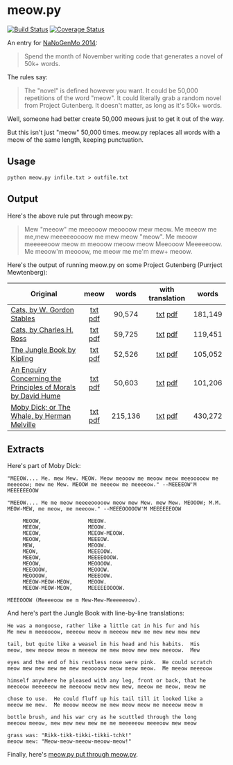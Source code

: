 meow.py
=======

[![Build Status](https://travis-ci.org/hugovk/meow.py.svg?branch=master)](https://travis-ci.org/hugovk/meow.py)
[![Coverage Status](https://coveralls.io/repos/hugovk/meow.py/badge.png?branch=master)](https://coveralls.io/r/hugovk/meow.py?branch=master)

An entry for [NaNoGenMo 2014](https://github.com/dariusk/NaNoGenMo-2014/):

> Spend the month of November writing code that generates a novel of 50k+ words.

The rules say:

> The "novel" is defined however you want. It could be 50,000 repetitions of the word "meow". It could literally grab a random novel from Project Gutenberg. It doesn't matter, as long as it's 50k+ words.

Well, someone had better create 50,000 meows just to get it out of the way.

But this isn't just "meow" 50,000 times. meow.py replaces all words with a meow of the same length, keeping punctuation.

Usage
-----

    python meow.py infile.txt > outfile.txt

Output
------

Here's the above rule put through meow.py:

> Mew "meeow" me meeooow meoooow mew meow. Me meeow me me,mew meeeeeoooow me mew meow "meow". Me meoow meeeeeoow meow m meooow meoow meow Meeooow Meeeeeoow. Me meoow'm meooow, me meow me me'm mew+ meoow.

Here's the output of running meow.py on some Project Gutenberg (Purrject Mewtenberg):

| Original                                                                     |                        meow                        |  words |                     with translation                    |  words |
|------------------------------------------------------------------------------|:--------------------------------------------------:|:------:|:-------------------------------------------------------:|:------:|
| [Cats, by W. Gordon Stables](43429-0.txt?raw=true)                                   |  [txt](meow-43429-0.txt?raw=true) [pdf](meow-43429-0.pdf?raw=true) |  90,574 | [txt](meow-x2-43429-0.txt?raw=true) [pdf](meow-x2-43429-0.pdf?raw=true) | 181,149 |
| [Cats, by Charles H. Ross](43790-0.txt?raw=true)                                     |  [txt](meow-43790-0.txt?raw=true) [pdf](meow-43790-0.pdf?raw=true) |  59,725 | [txt](meow-x2-43790-0.txt?raw=true) [pdf](meow-x2-43790-0.pdf?raw=true) | 119,451 |
| [The Jungle Book by Kipling](jnglb10.txt?raw=true)                                   |  [txt](meow-jnglb10.txt?raw=true) [pdf](meow-jnglb10.pdf?raw=true) |  52,526 | [txt](meow-x2-jnglb10.txt?raw=true) [pdf](meow-x2-jnglb10.pdf?raw=true) | 105,052 |
| [An Enquiry Concerning the Principles of Morals by David Hume](nqpmr10.txt?raw=true) | [txt](meow-nqpmr10.txt?raw=true) [pdf]( meow-nqpmr10.pdf?raw=true) |  50,603 | [txt](meow-x2-nqpmr10.txt?raw=true) [pdf](meow-x2-nqpmr10.pdf?raw=true) | 101,206 |
| [Moby Dick; or The Whale, by Herman Melville](pg2701.txt?raw=true)                   |  [txt](meow-pg2701.txt?raw=true) [pdf]( meow-pg2701.pdf?raw=true)  | 215,136 |  [txt](meow-x2-pg2701.txt?raw=true) [pdf](meow-x2-pg2701.pdf?raw=true)  | 430,272 |

Extracts
--------

Here's part of Moby Dick:

```
"MEEOW.... Me. mew Mew. MEOW. Meow meooow me meoow meow meeooooow me
meeeoow; mew me Mew. MEOOW me meeeow me meeeeow." --MEEEEOW'M MEEEEEEOOW

"MEEOW.... Me me meow meeeeooooow meow mew Mew. mew Mew. MEOOOW; M.M.
MEOW-MEW, me meow, me meeoow." --MEEEOOOOOW'M MEEEEEEOOW

     MEOOW,               MEEOW.
     MEEOW,               MEOOW.
     MEEOW,               MEEOW-MEOOW.
     MEOOW,               MEEEOW.
     MEW,                 MEOOW.
     MEOW,                MEEEOOW.
     MEEOW,               MEEEEOOOW.
     MEOOW,               MEOOOOW.
     MEEOOOW,             MEOOOW.
     MEOOOOW,             MEEEOOW.
     MEEOW-MEOW-MEOW,     MEOOW.
     MEEOW-MEOW-MEOW,     MEEEEEOOOOW.

MEEEOOOW (Meeeeoow me m Mew-Mew-Meeeeeeow).
```

And here's part the Jungle Book with line-by-line translations:

```
He was a mongoose, rather like a little cat in his fur and his
Me mew m meeoooow, meeeow meow m meeeow mew me mew mew mew mew

tail, but quite like a weasel in his head and his habits.  His
meow, mew meoow meow m meeeow me mew meow mew mew meeoow.  Mew

eyes and the end of his restless nose were pink.  He could scratch
meow mew mew mew me mew meooooow meow meow meow.  Me meeow meeeoow

himself anywhere he pleased with any leg, front or back, that he
meeooow meeeeeow me meeooow meow mew mew, meeow me meow, meow me

chose to use.  He could fluff up his tail till it looked like a
meeow me mew.  Me meoow meeow me mew meow meow me meeeow meow m

bottle brush, and his war cry as he scuttled through the long
meeoow meeow, mew mew mew mew me me meeeeeow meeeoow mew meow

grass was: "Rikk-tikk-tikki-tikki-tchk!"
meoow mew: "Meow-meow-meeow-meoow-meow!"
```

Finally, here's [meow.py put through meow.py](meow-meow.py).
